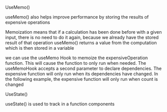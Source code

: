 UseMemo()

useMemo() also helps improve performance by storing the results of expensive operations

Memoization means that if a calculation has been done before with a given input, there is no
need to do it again, because we already have the stored result of that operation
useMemo() returns a value from the computation which is then stored in a variable

we can use the useMemo Hook to memoize the expensiveOperation function. This will cause the function to only run when needed.
The useMemoHook accepts a second parameter to declare dependencies. The expensive function will only run when its dependencies have changed.
In the following example, the expensive function will only run when count is changed


UseState()

useState() is used to track in a function components 

